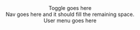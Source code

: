 <header class="pf-c-page__headerclass pf-l-split">
  <div class="pf-c-page__header-left pf-l-split__item">
    Toggle goes here
  </div>
  <div class="pf-c-page__header-middle pf-l-split__item pf-m-fill">
    Nav goes here and it should fill the remaining space.
  </div>
  <div class="pf-c-page__header-right pf-l-split__item">
    User menu goes here
  </div>
</header>